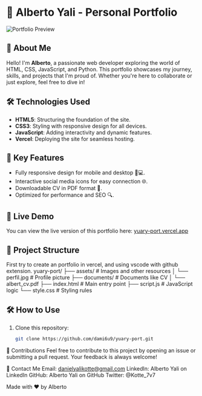 # 🚀 Alberto Yali - Personal Portfolio

![Portfolio Preview](https://i.imgur.com/S94QAE6.jpeg)
## 📌 About Me
Hello! I'm **Alberto**, a passionate web developer exploring the world of HTML, CSS, JavaScript, and Python. This portfolio showcases my journey, skills, and projects that I'm proud of. Whether you're here to collaborate or just explore, feel free to dive in!

## 🛠️ Technologies Used
- **HTML5**: Structuring the foundation of the site.
- **CSS3**: Styling with responsive design for all devices.
- **JavaScript**: Adding interactivity and dynamic features.
- **Vercel**: Deploying the site for seamless hosting.

## 🌟 Key Features
- Fully responsive design for mobile and desktop 📱💻.
- Interactive social media icons for easy connection 🌐.
- Downloadable CV in PDF format 📄.
- Optimized for performance and SEO 🔍.

## 🚀 Live Demo
You can view the live version of this portfolio here: [yuary-port.vercel.app](https://yuary-port.vercel.app)

## 📂 Project Structure
First try to create an portfolio in vercel, and using vscode with github extension.
yuary-port/
├── assets/ # Images and other resources
│ └── perfil.jpg # Profile picture
├── documents/ # Documents like CV
│ └── albert_cv.pdf
├── index.html # Main entry point
├── script.js # JavaScript logic
└── style.css # Styling rules

## 🛠️ How to Use
1. Clone this repository:
   ```bash
   git clone https://github.com/dami6u9/yuary-port.git

🤝 Contributions
Feel free to contribute to this project by opening an issue or submitting a pull request. Your feedback is always welcome!

📧 Contact Me
Email: danielyalikotte@gmail.com
LinkedIn: Alberto Yali on LinkedIn
GitHub: Alberto Yali on GitHub
Twitter: @Kotte_7v7

Made with ❤️ by Alberto
